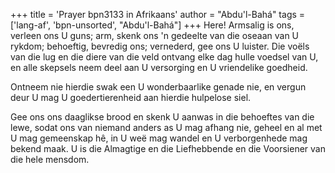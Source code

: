 +++
title = 'Prayer bpn3133 in Afrikaans'
author = "Abdu'l-Bahá"
tags = ['lang-af', 'bpn-unsorted', "Abdu'l-Bahá"]
+++
Here! Armsalig is ons, verleen ons U guns; arm, skenk ons 'n gedeelte van die oseaan van U rykdom; behoeftig, bevredig ons; vernederd, gee ons U luister. Die voëls van die lug en die diere van die veld ontvang elke dag hulle voedsel van U, en alle skepsels neem deel aan U versorging en U vriendelike goedheid.

Ontneem nie hierdie swak een U wonderbaarlike genade nie, en vergun deur U mag U goedertierenheid aan hierdie hulpelose siel.

Gee ons ons daaglikse brood en skenk U aanwas in die behoeftes van die lewe, sodat ons van niemand anders as U mag afhang nie, geheel en al met U mag gemeenskap hê, in U weë mag wandel en U verborgenhede mag bekend maak. U is die Almagtige en die Liefhebbende en die Voorsiener van die hele mensdom.
